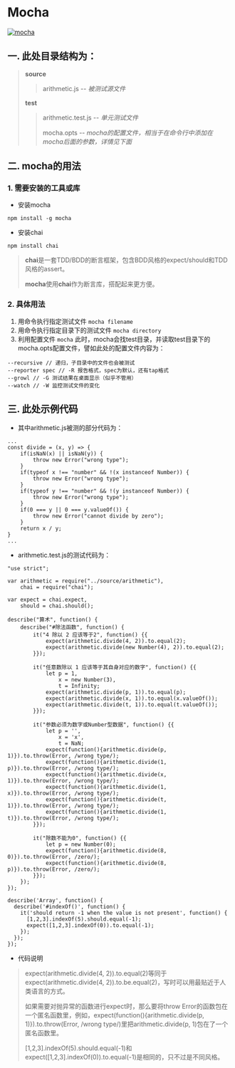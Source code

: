 # Mocha
[![mocha](https://camo.githubusercontent.com/e7a21f5febdfe8ecc4222bed2f3da59efa4d7930/687474703a2f2f662e636c2e6c792f6974656d732f336c316b306e32413155334d3149314c323130702f53637265656e25323053686f74253230323031322d30322d32342532306174253230322e32312e3433253230504d2e706e67)](http://mochajs.org/)

## 一. 此处目录结构为：
> **source**
> > arithmetic.js -- *被测试源文件*
> 
> **test**
> > arithmetic.test.js -- *单元测试文件*
> > 
> > mocha.opts -- *mocha的配置文件，相当于在命令行中添加在mocha后面的参数，详情见下面*

## 二. mocha的用法

### 1. 需要安装的工具或库
* 安装mocha

`npm install -g mocha`

* 安装chai

`npm install chai`
> **chai**是一套TDD/BDD的断言框架，包含BDD风格的expect/should和TDD风格的assert。
> 
> **mocha**使用**chai**作为断言库，搭配起来更方便。

### 2. 具体用法
1. 用命令执行指定测试文件 ```mocha filename```
2. 用命令执行指定目录下的测试文件 ```mocha directory```
3. 利用配置文件 ```mocha``` 此时，mocha会找test目录，并读取test目录下的mocha.opts配置文件，譬如此处的配置文件内容为：

```
--recursive // 递归，子目录中的文件也会被测试
--reporter spec // -R 报告格式，spec为默认，还有tap格式
--growl // -G 测试结果在桌面显示（似乎不管用）
--watch // -W 监控测试文件的变化
```
## 三. 此处示例代码
* 其中arithmetic.js被测的部分代码为：

```
...
const divide = (x, y) => {
    if(isNaN(x) || isNaN(y)) {
        throw new Error("wrong type");
    }
    if(typeof x !== "number" && !(x instanceof Number)) {
        throw new Error("wrong type");
    }
    if(typeof y !== "number" && !(y instanceof Number)) {
        throw new Error("wrong type");
    }
    if(0 === y || 0 === y.valueOf()) {
        throw new Error("cannot divide by zero");
    }
    return x / y;
}
...
```
* arithmetic.test.js的测试代码为：

```
"use strict";

var arithmetic = require("../source/arithmetic"),
    chai = require("chai");

var expect = chai.expect,
    should = chai.should();

describe("算术", function() {
    describe("#除法函数", function() {
        it("4 除以 2 应该等于2", function() {{
            expect(arithmetic.divide(4, 2)).to.equal(2);
            expect(arithmetic.divide(new Number(4), 2)).to.equal(2);
        }});

        it("任意数除以 1 应该等于其自身对应的数字", function() {{
            let p = 1,
                x = new Number(3),
                t = Infinity;
            expect(arithmetic.divide(p, 1)).to.equal(p);
            expect(arithmetic.divide(x, 1)).to.equal(x.valueOf());
            expect(arithmetic.divide(t, 1)).to.equal(t.valueOf());
        }});

        it("参数必须为数字或Number型数据", function() {{
            let p = '',
                x = 'x',
                t = NaN;
            expect(function(){arithmetic.divide(p, 1)}).to.throw(Error, /wrong type/);
            expect(function(){arithmetic.divide(1, p)}).to.throw(Error, /wrong type/);
            expect(function(){arithmetic.divide(x, 1)}).to.throw(Error, /wrong type/);
            expect(function(){arithmetic.divide(1, x)}).to.throw(Error, /wrong type/);
            expect(function(){arithmetic.divide(t, 1)}).to.throw(Error, /wrong type/);
            expect(function(){arithmetic.divide(1, t)}).to.throw(Error, /wrong type/);
        }});

        it("除数不能为0", function() {{
            let p = new Number(0);
            expect(function(){arithmetic.divide(8, 0)}).to.throw(Error, /zero/);
            expect(function(){arithmetic.divide(8, p)}).to.throw(Error, /zero/);
        }});
    });
});

describe('Array', function() {
  describe('#indexOf()', function() {
    it('should return -1 when the value is not present', function() {
      [1,2,3].indexOf(5).should.equal(-1);
      expect([1,2,3].indexOf(0)).to.equal(-1);
    });
  });
});
```
* 代码说明

> expect(arithmetic.divide(4, 2)).to.equal(2)等同于expect(arithmetic.divide(4, 2)).to.be.equal(2)，写时可以用最贴近于人类语言的方式。
> 
> 如果需要对抛异常的函数进行expect时，那么要将throw Error的函数包在一个匿名函数里，例如，expect(function(){arithmetic.divide(p, 1)}).to.throw(Error, /wrong type/)里把arithmetic.divide(p, 1)包在了一个匿名函数里。
> 
> [1,2,3].indexOf(5).should.equal(-1)和expect([1,2,3].indexOf(0)).to.equal(-1)是相同的，只不过是不同风格。
